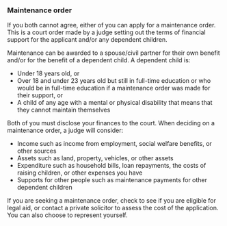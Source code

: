 ###  Maintenance order

If you both cannot agree, either of you can apply for a maintenance order.
This is a court order made by a judge setting out the terms of financial
support for the applicant and/or any dependent children.

Maintenance can be awarded to a spouse/civil partner for their own benefit
and/or for the benefit of a dependent child. A dependent child is:

  * Under 18 years old, or 
  * Over 18 and under 23 years old but still in full-time education or who would be in full-time education if a maintenance order was made for their support, or 
  * A child of any age with a mental or physical disability that means that they cannot maintain themselves 

Both of you must disclose your finances to the court. When deciding on a
maintenance order, a judge will consider:

  * Income such as income from employment, social welfare benefits, or other sources 
  * Assets such as land, property, vehicles, or other assets 
  * Expenditure such as household bills, loan repayments, the costs of raising children, or other expenses you have 
  * Supports for other people such as maintenance payments for other dependent children 

If you are seeking a maintenance order, check to see if you are eligible for
legal aid, or contact a private solicitor to assess the cost of the
application. You can also choose to represent yourself.
